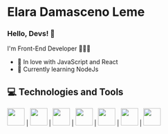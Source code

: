 # Elara Damasceno Leme

### Hello, Devs! 👋

I'm Front-End Developer 👩🏻‍💻

 - 💙 In love with JavaScript and React
 - 🌱 Currently learning NodeJs

## 💻 Technologies and Tools

<img src="https://cdn.jsdelivr.net/gh/devicons/devicon/icons/react/react-original-wordmark.svg" width="40" height="40" /> | 
<img src="https://cdn.jsdelivr.net/gh/devicons/devicon/icons/nuxtjs/nuxtjs-original-wordmark.svg" width="40" height="40" /> |
<img src="https://cdn.jsdelivr.net/gh/devicons/devicon/icons/javascript/javascript-original.svg" width="40" height="40" /> |
<img src="https://cdn.jsdelivr.net/gh/devicons/devicon/icons/typescript/typescript-original.svg" width="40" height="40" /> |
<img src="https://cdn.jsdelivr.net/gh/devicons/devicon/icons/html5/html5-original.svg" width="40" height="40" /> | 
<img src="https://cdn.jsdelivr.net/gh/devicons/devicon/icons/css3/css3-original.svg" width="40" height="40" /> |
<img src="https://cdn.jsdelivr.net/gh/devicons/devicon/icons/git/git-original.svg" width="40" height="40" />






